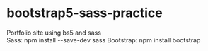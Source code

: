 # bootstrap5-sass-practice
 Portfolio site using bs5 and sass</br>
 Sass: npm install --save-dev sass
 Bootstrap: npm install bootstrap
